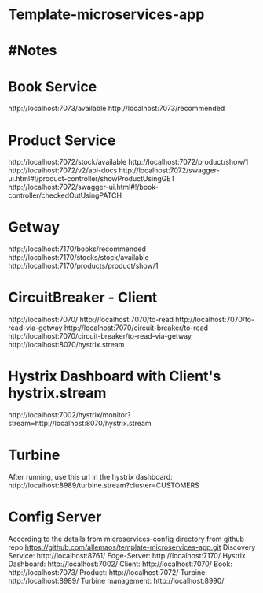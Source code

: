 # Template-microservices-app

#Notes
=======

Book Service
=======
http://localhost:7073/available
http://localhost:7073/recommended

Product Service
=======
http://localhost:7072/stock/available
http://localhost:7072/product/show/1
http://localhost:7072/v2/api-docs
http://localhost:7072/swagger-ui.html#!/product-controller/showProductUsingGET
http://localhost:7072/swagger-ui.html#!/book-controller/checkedOutUsingPATCH

Getway
=======
http://localhost:7170/books/recommended
http://localhost:7170/stocks/stock/available
http://localhost:7170/products/product/show/1

CircuitBreaker - Client
=======
http://localhost:7070/
http://localhost:7070/to-read
http://localhost:7070/to-read-via-getway
http://localhost:7070/circuit-breaker/to-read
http://localhost:7070/circuit-breaker/to-read-via-getway
http://localhost:8070/hystrix.stream

Hystrix Dashboard with Client's hystrix.stream
=======
http://localhost:7002/hystrix/monitor?stream=http://localhost:8070/hystrix.stream


Turbine
=======
After running, use this url in the hystrix dashboard:
http://localhost:8989/turbine.stream?cluster=CUSTOMERS


Config Server 
=======
According to the details from microservices-config directory from github repo https://github.com/allemaos/template-microservices-app.git 
Discovery Service: http://localhost:8761/
Edge-Server: http://localhost:7170/
Hystrix Dashboard: http://localhost:7002/
Client: http://localhost:7070/
Book: http://localhost:7073/
Product: http://localhost:7072/
Turbine: http://localhost:8989/
Turbine management: http://localhost:8990/

